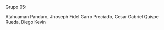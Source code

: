 Grupo 05:

Atahuaman Panduro, Jhoseph Fidel
Garro Preciado, Cesar Gabriel
Quispe Rueda, Diego Kevin
